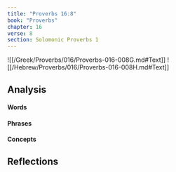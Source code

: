 ```yaml
---
title: "Proverbs 16:8"
book: "Proverbs"
chapter: 16
verse: 8
section: Solomonic Proverbs 1
---
```

![[/Greek/Proverbs/016/Proverbs-016-008G.md#Text]]
![[/Hebrew/Proverbs/016/Proverbs-016-008H.md#Text]]

## Analysis

#### Words

#### Phrases

#### Concepts

## Reflections

